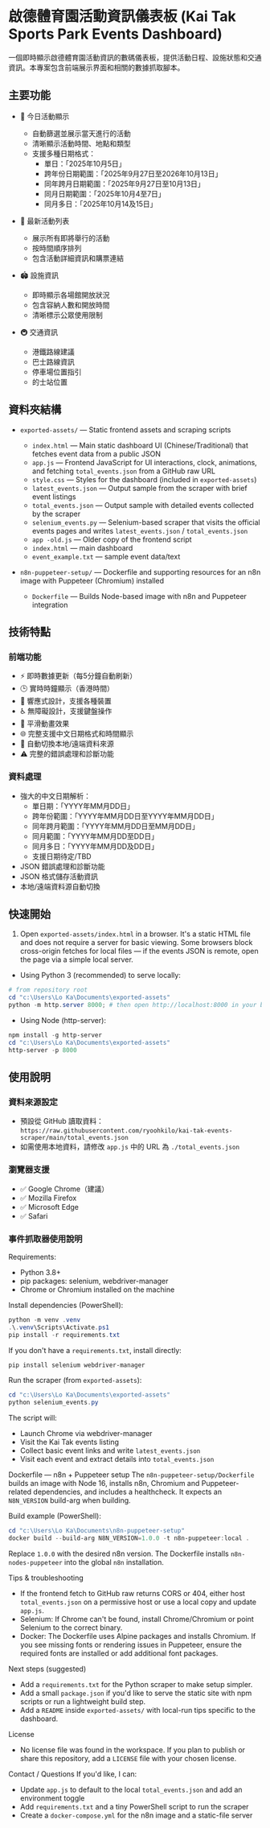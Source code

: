# 啟德體育園活動資訊儀表板 (Kai Tak Sports Park Events Dashboard)

一個即時顯示啟德體育園活動資訊的數碼儀表板，提供活動日程、設施狀態和交通資訊。本專案包含前端展示界面和相關的數據抓取腳本。

## 主要功能

- 📅 今日活動顯示
  - 自動篩選並展示當天進行的活動
  - 清晰顯示活動時間、地點和類型
  - 支援多種日期格式：
    - 單日：「2025年10月5日」
    - 跨年份日期範圍：「2025年9月27日至2026年10月13日」
    - 同年跨月日期範圍：「2025年9月27日至10月13日」
    - 同月日期範圍：「2025年10月4至7日」
    - 同月多日：「2025年10月14及15日」

- 🎯 最新活動列表
  - 展示所有即將舉行的活動
  - 按時間順序排列
  - 包含活動詳細資訊和購票連結

- 🏟️ 設施資訊
  - 即時顯示各場館開放狀況
  - 包含容納人數和開放時間
  - 清晰標示公眾使用限制

- 🚇 交通資訊
  - 港鐵路線建議
  - 巴士路線資訊
  - 停車場位置指引
  - 的士站位置

## 資料夾結構
- `exported-assets/` — Static frontend assets and scraping scripts
  - `index.html` — Main static dashboard UI (Chinese/Traditional) that fetches event data from a public JSON
  - `app.js` — Frontend JavaScript for UI interactions, clock, animations, and fetching `total_events.json` from a GitHub raw URL
  - `style.css` — Styles for the dashboard (included in `exported-assets`)  
  - `latest_events.json` — Output sample from the scraper with brief event listings
  - `total_events.json` — Output sample with detailed events collected by the scraper
  - `selenium_events.py` — Selenium-based scraper that visits the official events pages and writes `latest_events.json` / `total_events.json`
  - `app -old.js` — Older copy of the frontend script
  - `index.html` — main dashboard
  - `event_example.txt` — sample event data/text

- `n8n-puppeteer-setup/` — Dockerfile and supporting resources for an n8n image with Puppeteer (Chromium) installed
  - `Dockerfile` — Builds Node-based image with n8n and Puppeteer integration

## 技術特點

### 前端功能
- ⚡ 即時數據更新（每5分鐘自動刷新）
- 🕒 實時時鐘顯示（香港時間）
- 📱 響應式設計，支援各種裝置
- ♿ 無障礙設計，支援鍵盤操作
- 🎯 平滑動畫效果
- 🌐 完整支援中文日期格式和時間顯示
- 🔄 自動切換本地/遠端資料來源
- ⚠️ 完整的錯誤處理和診斷功能

### 資料處理
- 強大的中文日期解析：
  - 單日期：「YYYY年MM月DD日」
  - 跨年份範圍：「YYYY年MM月DD日至YYYY年MM月DD日」
  - 同年跨月範圍：「YYYY年MM月DD日至MM月DD日」
  - 同月範圍：「YYYY年MM月DD至DD日」
  - 同月多日：「YYYY年MM月DD及DD日」
  - 支援日期待定/TBD
- JSON 錯誤處理和診斷功能
- JSON 格式儲存活動資訊
- 本地/遠端資料源自動切換

## 快速開始
1. Open `exported-assets/index.html` in a browser. It's a static HTML file and does not require a server for basic viewing. Some browsers block cross-origin fetches for local files — if the events JSON is remote, open the page via a simple local server.

- Using Python 3 (recommended) to serve locally:

```powershell
# from repository root
cd "c:\Users\Lo Ka\Documents\exported-assets"
python -m http.server 8000; # then open http://localhost:8000 in your browser
```

- Using Node (http-server):

```powershell
npm install -g http-server
cd "c:\Users\Lo Ka\Documents\exported-assets"
http-server -p 8000
```

## 使用說明

### 資料來源設定
- 預設從 GitHub 讀取資料：`https://raw.githubusercontent.com/ryoohkilo/kai-tak-events-scraper/main/total_events.json`
- 如需使用本地資料，請修改 `app.js` 中的 URL 為 `./total_events.json`

### 瀏覽器支援
- ✅ Google Chrome（建議）
- ✅ Mozilla Firefox
- ✅ Microsoft Edge
- ✅ Safari

### 事件抓取器使用說明
Requirements:
- Python 3.8+
- pip packages: selenium, webdriver-manager
- Chrome or Chromium installed on the machine

Install dependencies (PowerShell):

```powershell
python -m venv .venv
.\.venv\Scripts\Activate.ps1
pip install -r requirements.txt
```

If you don't have a `requirements.txt`, install directly:

```powershell
pip install selenium webdriver-manager
```

Run the scraper (from `exported-assets`):

```powershell
cd "c:\Users\Lo Ka\Documents\exported-assets"
python selenium_events.py
```

The script will:
- Launch Chrome via webdriver-manager
- Visit the Kai Tak events listing
- Collect basic event links and write `latest_events.json`
- Visit each event and extract details into `total_events.json`

Dockerfile — n8n + Puppeteer setup
The `n8n-puppeteer-setup/Dockerfile` builds an image with Node 16, installs n8n, Chromium and Puppeteer-related dependencies, and includes a healthcheck. It expects an `N8N_VERSION` build-arg when building.

Build example (PowerShell):

```powershell
cd "c:\Users\Lo Ka\Documents\n8n-puppeteer-setup"
docker build --build-arg N8N_VERSION=1.0.0 -t n8n-puppeteer:local .
```

Replace `1.0.0` with the desired n8n version. The Dockerfile installs `n8n-nodes-puppeteer` into the global `n8n` installation.

Tips & troubleshooting
- If the frontend fetch to GitHub raw returns CORS or 404, either host `total_events.json` on a permissive host or use a local copy and update `app.js`.
- Selenium: If Chrome can't be found, install Chrome/Chromium or point Selenium to the correct binary.
- Docker: The Dockerfile uses Alpine packages and installs Chromium. If you see missing fonts or rendering issues in Puppeteer, ensure the required fonts are installed or add additional font packages.

Next steps (suggested)
- Add a `requirements.txt` for the Python scraper to make setup simpler.
- Add a small `package.json` if you'd like to serve the static site with npm scripts or run a lightweight build step.
- Add a `README` inside `exported-assets/` with local-run tips specific to the dashboard.

License
- No license file was found in the workspace. If you plan to publish or share this repository, add a `LICENSE` file with your chosen license.

Contact / Questions
If you'd like, I can:
- Update `app.js` to default to the local `total_events.json` and add an environment toggle
- Add `requirements.txt` and a tiny PowerShell script to run the scraper
- Create a `docker-compose.yml` for the n8n image and a static-file server

